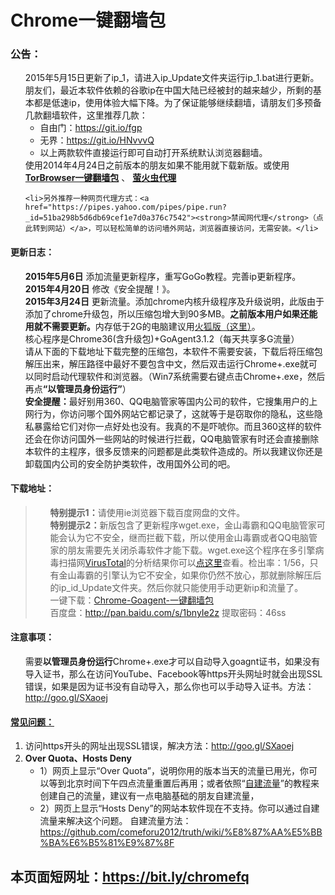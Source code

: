 <div class="markdown-body">
<h1>Chrome一键翻墙包</h1> 
<h3>公告：</h3>
<ul class="task-list">
<li>2015年5月15日更新了ip_1，请进入ip_Update文件夹运行ip_1.bat进行更新。</li>

<li>朋友们，最近本软件依赖的谷歌ip在中国大陆已经被封的越来越少，所剩的基本都是低速ip，使用体验大幅下降。为了保证能够继续翻墙，请朋友们多预备几款翻墙软件，这里推荐几款：

<ul>
<li>自由门：<a href="https://git.io/fgp">https://git.io/fgp</a>
</li>
<li>无界：<a href="https://git.io/HNvvvQ">https://git.io/HNvvvQ</a>
</li>
<li>以上两款软件直接运行即可自动打开系统默认浏览器翻墙。</li>
</ul>
</li>

<li>使用2014年4月24日之前版本的朋友如果不能用就下载新版。或使用  <strong><a href="/bannedbook/fanqiang/wiki/TorBrowser%E4%B8%80%E9%94%AE%E7%BF%BB%E5%A2%99%E5%8C%85" class="wiki-page-link">TorBrowser一键翻墙包</a></strong> 、 <strong><a href="/bannedbook/fanqiang/wiki/%E8%90%A4%E7%81%AB%E8%99%AB%E4%BB%A3%E7%90%86" class="wiki-page-link">萤火虫代理</a></strong></li>
	
	<li>另外推荐一种网页代理方式：<a href="https://pipes.yahoo.com/pipes/pipe.run?_id=51ba298b5d6db69cef1e7d0a376c7542"><strong>禁闻网代理</strong>（点此转到网站）</a>，可以轻松简单的访问墙外网站，浏览器直接访问，无需安装。</li>
</ul>
<h4>更新日志：</h4>
<ul class="task-list">
<li>
<strong>2015年5月6日</strong> 添加流量更新程序，重写GoGo教程。完善ip更新程序。</li>
<li>
<strong>2015年4月20日</strong> 修改《安全提醒！》。</li>
<li>
<strong>2015年3月24日</strong> 更新流量。添加chrome内核升级程序及升级说明，此版由于添加了chrome升级包，所以压缩包增大到90多MB。<strong>之前版本用户如果还能用就不需要更新。</strong>内存低于2G的电脑建议用<a href="https://github.com/bannedbook/fanqiang/wiki/%E7%81%AB%E7%8B%90firefox%E4%B8%80%E9%94%AE%E7%BF%BB%E5%A2%99%E5%8C%85">火狐版（这里）</a>。</li>
<li>核心程序是Chrome36(含升级包)+GoAgent3.1.2（每天共享多G流量）</li>
<li>请从下面的下载地址下载完整的压缩包，本软件不需要安装，下载后将压缩包解压出来，解压路径中最好不要包含中文，然后双击运行Chrome+.exe就可以同时启动代理软件和浏览器。（Win7系统需要右键点击Chrome+.exe，然后再点<strong>“以管理员身份运行”</strong>）</li>
<li>
<strong>安全提醒：</strong>最好别用360、QQ电脑管家等国内公司的软件，它搜集用户的上网行为，你访问哪个国外网站它都记录了，这就等于是窃取你的隐私，这些隐私暴露给它们对你一点好处也没有。我真的不是吓唬你。而且360这样的软件还会在你访问国外一些网站的时候进行拦截，QQ电脑管家有时还会直接删除本软件的主程序，很多反馈来的问题都是此类软件造成的。所以我建议你还是卸载国内公司的安全防护类软件，改用国外公司的吧。</li>

</ul>
<h4>下载地址：</h4>
<blockquote>
<ul class="task-list">

<li>
<strong>特别提示1：</strong>请使用ie浏览器下载百度网盘的文件。
</li>
<li>
<strong>特别提示2：</strong>新版包含了更新程序wget.exe，金山毒霸和QQ电脑管家可能会认为它不安全，继而拦截下载，所以使用金山毒霸或者QQ电脑管家的朋友需要先关闭杀毒软件才能下载。wget.exe这个程序在多引擎病毒扫描网<a href="https://www.virustotal.com/">VirusTotal</a>的分析结果你可以<a href="https://www.virustotal.com/zh-cn/file/cf8a9b5db43dd4820ea28e10786f3fac00cf294f793ead1aef86de75246f4495/analysis/">点这里</a>查看。检出率：1/56，只有金山毒霸的引擎认为它不安全，如果你仍然不放心，那就删除解压后的ip_id_Update文件夹。然后你就只能使用手动更新ip和流量了。
</li>


<li>一键下载：<a href="http://nnnnnn.c.mrbonus.com/Chrome-Goagent.7z" target="_blank">Chrome-Goagent-一键翻墙包</a></li> 
<li>百度盘：<a href="http://pan.baidu.com/s/1bnyIe2z" target="_blank">http://pan.baidu.com/s/1bnyIe2z</a>  提取密码：46ss</li>    
</ul>
</blockquote>


<h4>注意事项：</h4>
<ul class="task-list">
	<li>需要<strong>以管理员身份运行</strong>Chrome+.exe才可以自动导入goagnt证书，如果没有导入证书，那么在访问YouTube、Facebook等https开头网址时就会出现SSL错误，如果是因为证书没有自动导入，那么你也可以手动导入证书。方法：<a href="http://goo.gl/SXaoej">http://goo.gl/SXaoej</a></li>
</ul>
<h4><a href="https://github.com/comeforu2012/FQ_FAQ/wiki">常见问题：</a></h4>
<ol class="task-list">
	<li>访问https开头的网址出现SSL错误，解决方法：<a href="http://goo.gl/SXaoej">http://goo.gl/SXaoej</a>
</li>
<li>
<strong>Over Quota、Hosts Deny</strong>

<ul>
<li>1）网页上显示“Over Quota”，说明你用的版本当天的流量已用光，你可以等到北京时间下午四点流量重置后再用；或者依照“<a href="https://github.com/comeforu2012/truth/wiki/%E8%87%AA%E5%BB%BA%E6%B5%81%E9%87%8F">自建流量</a>”的教程来创建自己的流量，建议有一点电脑基础的朋友自建流量，</li>
<li>2）网页上显示“Hosts Deny”的网站本软件现在不支持。你可以通过自建流量来解决这个问题。
自建流量方法：
<a href="https://github.com/comeforu2012/truth/wiki/%E8%87%AA%E5%BB%BA%E6%B5%81%E9%87%8F">https://github.com/comeforu2012/truth/wiki/%E8%87%AA%E5%BB%BA%E6%B5%81%E9%87%8F</a>
</li>
</ul>
</li>
</ol>
<h2>本页面短网址：<a href="https://bit.ly/chromefq">https://bit.ly/chromefq</a></h2>
</div>